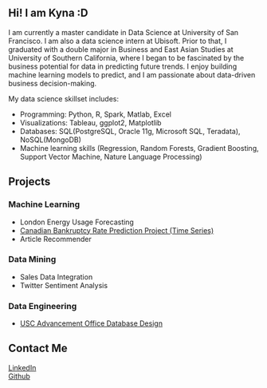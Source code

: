 <script async src="https://www.googletagmanager.com/gtag/js?id=UA-113914402-1"></script>
<script>
  window.dataLayer = window.dataLayer || [];
  function gtag(){dataLayer.push(arguments);}
  gtag('js', new Date());

  gtag('config', 'UA-113914402-1');
</script>

<title>
Kyna Ji
</title>

## Hi! I am Kyna :D
I am currently a master candidate in Data Science at University of San Francisco. I am also a data science intern at Ubisoft. Prior to that, I graduated with a double major in Business and East Asian Studies at University of Southern California, where I began to be fascinated by the business potential for data in predicting future trends. I enjoy building machine learning models to predict, and I am passionate about data-driven business decision-making.
 
My data science skillset includes:
* Programming: Python, R, Spark, Matlab, Excel
* Visualizations: Tableau, ggplot2, Matplotlib
* Databases: SQL(PostgreSQL, Oracle 11g, Microsoft SQL, Teradata), NoSQL(MongoDB)
* Machine learning skills (Regression, Random Forests, Gradient Boosting, Support Vector Machine, Nature Language Processing)

  
## Projects
### Machine Learning
* London Energy Usage Forecasting
* [Canadian Bankruptcy Rate Prediction Project (Time Series)](https://github.com/feiran-kyna-ji/canadian-bankruptcy-time-series)
* Article Recommender

### Data Mining
* Sales Data Integration
* Twitter Sentiment Analysis

### Data Engineering
* [USC Advancement Office Database Design](https://github.com/feiran-kyna-ji/usc-database-design)

## Contact Me
[LinkedIn](https://www.linkedin.com/in/kyna-ji/)  
[Github](https://github.com/feiran-kyna-ji)

